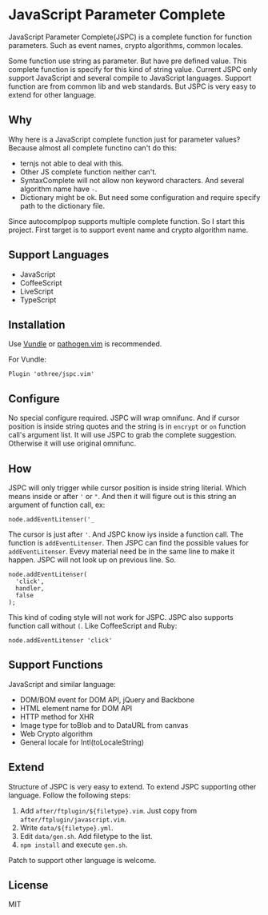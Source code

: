 JavaScript Parameter Complete
=========================================

JavaScript Parameter Complete(JSPC) is a complete function for function parameters. Such as event names, crypto algorithms, common locales.

Some function use string as parameter. But have pre defined value. This complete function is specify for this kind of string value.
Current JSPC only support JavaScript and several compile to JavaScript languages. Support function are from common lib and web standards.
But JSPC is very easy to extend for other language.

Why
---

Why here is a JavaScript complete function just for parameter values? Because almost all complete functino can't do this:

* ternjs not able to deal with this.
* Other JS complete function neither can't.
* SyntaxComplete will not allow non keyword characters. And several algorithm name have `-`.
* Dictionary might be ok. But need some configuration and require specify path to the dictionary file.

Since autocomplpop supports multiple complete function. So I start this project. First target is to support event name and crypto algorithm name.


Support Languages
-----------------

- JavaScript
- CoffeeScript
- LiveScript
- TypeScript

Installation
------------

Use [Vundle][] or [pathogen.vim][] is recommended.

[Vundle]:https://github.com/gmarik/vundle
[pathogen.vim]:https://github.com/tpope/vim-pathogen

For Vundle:

    Plugin 'othree/jspc.vim'

Configure
---------

No special configure required. JSPC will wrap omnifunc. And if cursor position is inside string quotes and the string is in `encrypt` or `on` function call's argument list. It will use JSPC to grab the complete suggestion. Otherwise it will use original omnifunc.

[autocomplpop]:https://github.com/othree/vim-autocomplpop

How
---

JSPC will only trigger while cursor position is inside string literial. Which means inside or after `'` or `"`.
And then it will figure out is this string an argument of function call, ex:

    node.addEventLitenser('_

The cursor is just after `'`. And JSPC know iys inside a function call. The function is `addEventLitenser`. 
Then JSPC can find the possible values for `addEventLitenser`. Evevy material need be in the same line to make it happen.
JSPC will not look up on previous line. So.

    node.addEventLitenser(
      'click',
      handler,
      false
    );

This kind of coding style will not work for JSPC. JSPC also supports function call without `(`. Like CoffeeScript and Ruby:

    node.addEventLitenser 'click'

Support Functions
-----------------

JavaScript and similar language:

- DOM/BOM event for DOM API, jQuery and Backbone
- HTML element name for DOM API
- HTTP method for XHR
- Image type for toBlob and to DataURL from canvas
- Web Crypto algorithm
- General locale for Intl(toLocaleString)


Extend
------

Structure of JSPC is very easy to extend. To extend JSPC supporting other language. Follow the following steps:

1. Add `after/ftplugin/${filetype}.vim`. Just copy from `after/ftplugin/javascript.vim`.
2. Write `data/${filetype}.yml`.
3. Edit `data/gen.sh`. Add filetype to the list.
4. `npm install` and execute `gen.sh`.

Patch to support other language is welcome.

License
-------

MIT
